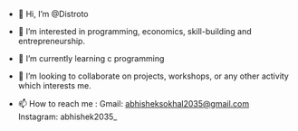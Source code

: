 - 👋 Hi, I’m @Distroto
- 👀 I’m interested in programming, economics, skill-building and entrepreneurship.
- 🌱 I’m currently learning c programming 
- 💞️ I’m looking to collaborate on projects, workshops, or any other activity which interests me.

- 📫 How to reach me :
     Gmail: abhisheksokhal2035@gmail.com
     Instagram: abhishek2035_
     

<!---
Distroto/Distroto is a ✨ special ✨ repository because its `README.md` (this file) appears on your GitHub profile.
You can click the Preview link to take a look at your changes.
--->

